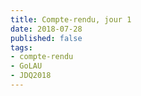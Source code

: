 ```yaml
---
title: Compte-rendu, jour 1
date: 2018-07-28
published: false
tags:
- compte-rendu
- GoLAU
- JDQ2018
---
```

